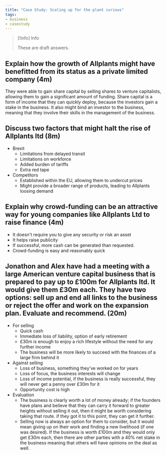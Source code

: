 ```yaml
---
title: "Case Study: Scaling up for the plant curious"
tags:
- business
- casestudy
---
```


> [!info] Info 
>
> These are draft answers.


## Explain how the growth of Allplants might have benefitted from its status as a private limited company (4m)

They were able to gain share capital by selling shares to venture capitalists, allowing them to gain a significant amount of funding. Share capital is a form of income that they can quickly deploy, because the investors gain a stake in the business. It also might bind an investor to the business, meaning that they involve their skills in the management of the business.

## Discuss two factors that might halt the rise of Allplants ltd (8m)

- Brexit
	- Limitations from delayed transit
	- Limitations on workforce
	- Added burden of tariffs
	- Extra red tape
- Competitors
	- Established within the EU, allowing them to undercut prices
	- Might provide a broader range of products, leading to Allplants loosing demand 


## Explain why crowd-funding can be an attractive way for young companies like Allplants Ltd to raise finance (4m)

- It doesn't require you to give any security or risk an asset
- It helps raise publicity
- If successful, more cash can be generated than requested.
- Crowd-funding is easy and reasonably quick

## Jonathon and Alex have had a meeting with a large American venture capital business that is prepared to pay up to £100m for Allplants ltd. It would give them £30m each. They have two options: sell up and end all links to the business or reject the offer and work on the expansion plan. Evaluate and recommend. (20m)


- For selling
	- Quick cash
	- Immediate loss of liability, option of early retirement
	- £30m is enough to enjoy a rich lifestyle without the need for any further income
	- The business will be more likely to succeed with the finances of a large firm behind it
- Against selling
	- Loss of business, something they've worked on for years
	- Loss of focus, the business interests will change
	- Loss of income potential, if the business is really successful, they will never get a penny over £30m for it
	- Opportunity cost is high
- Evaluation
	- The business is clearly worth a lot of money already; if the founders have plans and believe that they can carry it forward to greater heights without selling it out, then it might be worth considering taking that route. if they got it to this point, they can get it further.
	- Selling now is always an option for them to consider, but it would mean giving up on their work and finding a new livelihood (if one was desired). If the business is worth £100m and they would only get £30m each, then there are other parties with a 40% net stake in the business meaning that others will have opinions on the deal as well.




‎‎